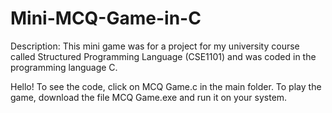 # Mini-MCQ-Game-in-C

Description: 
This mini game was for a project for my university course called Structured Programming Language (CSE1101) and was coded in the programming language C.

Hello! 
To see the code, click on MCQ Game.c in the main folder. 
To play the game, download the file MCQ Game.exe and run it on your system. 

